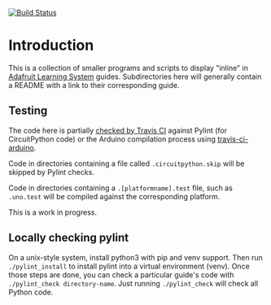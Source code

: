 [![Build Status](https://travis-ci.com/adafruit/Adafruit_Learning_System_Guides.svg?branch=master)](https://travis-ci.com/adafruit/Adafruit_Learning_System_Guides)
# Introduction

This is a collection of smaller programs and scripts to display "inline" in
[Adafruit Learning System][learn] guides.  Subdirectories here will generally
contain a README with a link to their corresponding guide.

## Testing

The code here is partially [checked by Travis CI][travis] against Pylint (for
CircuitPython code) or the Arduino compilation process using
[travis-ci-arduino][travis-ci-arduino].

Code in directories containing a file called `.circuitpython.skip` will be
skipped by Pylint checks.

Code in directories containing a `.[platformname].test` file, such as
`.uno.test` will be compiled against the corresponding platform.

This is a work in progress.

## Locally checking pylint

On a unix-style system, install python3 with pip and venv support.
Then run `./pylint_install` to install pylint into a virtual environment
(venv).  Once those steps are done, you can check a particular guide's code
with `./pylint_check directory-name`.  Just running `./pylint_check` will
check all Python code.

[learn]: https://learn.adafruit.com/
[travis]: https://travis-ci.com/adafruit/Adafruit_Learning_System_Guides/
[travis-ci-arduino]: https://github.com/adafruit/travis-ci-arduino/

